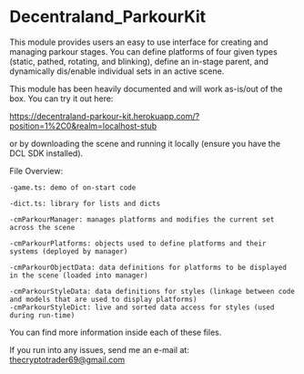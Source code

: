 # Decentraland_ParkourKit

This module provides users an easy to use interface for creating and managing parkour stages. You can define platforms of four given types (static, pathed, rotating, and blinking), define an in-stage parent, and dynamically dis/enable individual sets in an active scene.

This module has been heavily documented and will work as-is/out of the box. You can try it out here:

https://decentraland-parkour-kit.herokuapp.com/?position=1%2C0&realm=localhost-stub

or by downloading the scene and running it locally (ensure you have the DCL SDK installed).

File Overview:

	-game.ts: demo of on-start code

	-dict.ts: library for lists and dicts
  
	-cmParkourManager: manages platforms and modifies the current set across the scene

	-cmParkourPlatforms: objects used to define platforms and their systems (deployed by manager)

	-cmParkourObjectData: data definitions for platforms to be displayed in the scene (loaded into manager)

	-cmParkourStyleData: data definitions for styles (linkage between code and models that are used to display platforms)
	-cmParkourStyleDict: live and sorted data access for styles (used during run-time)

You can find more information inside each of these files.



If you run into any issues, send me an e-mail at: 
  thecryptotrader69@gmail.com
